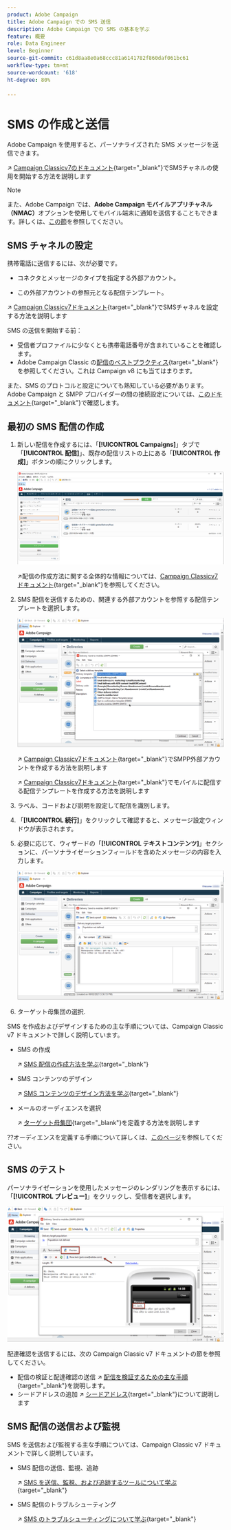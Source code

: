 ```yaml
---
product: Adobe Campaign
title: Adobe Campaign での SMS 送信
description: Adobe Campaign での SMS の基本を学ぶ
feature: 概要
role: Data Engineer
level: Beginner
source-git-commit: c61d8aa8e0a68ccc81a6141782f860daf061bc61
workflow-type: tm+mt
source-wordcount: '618'
ht-degree: 80%

---
```


# SMS の作成と送信

Adobe Campaign を使用すると、パーソナライズされた SMS メッセージを送信できます。

↗️ [Campaign Classicv7のドキュメント](https://experienceleague.adobe.com/docs/campaign-classic/using/sending-messages/sending-messages-on-mobiles/sms-channel.html?lang=ja){target=&quot;_blank&quot;}でSMSチャネルの使用を開始する方法を説明します

>[!NOTE]
>
>また、Adobe Campaign では、**Adobe Campaign モバイルアプリチャネル（NMAC）**&#x200B;オプションを使用してモバイル端末に通知を送信することもできます。詳しくは、[この節](push.md)を参照してください。

## SMS チャネルの設定

携帯電話に送信するには、次が必要です。

* コネクタとメッセージのタイプを指定する外部アカウント。

* この外部アカウントの参照元となる配信テンプレート。

↗️ [Campaign Classicv7ドキュメント](https://experienceleague.adobe.com/docs/campaign-classic/using/sending-messages/sending-messages-on-mobiles/sms-set-up.html?lang=ja#sending-messages){target=&quot;_blank&quot;}でSMSチャネルを設定する方法を説明します

SMS の送信を開始する前：

* 受信者プロファイルに少なくとも携帯電話番号が含まれていることを確認します。
* Adobe Campaign Classic の[配信のベストプラクティス](https://experienceleague.adobe.com/docs/campaign-classic/using/sending-messages/key-steps-when-creating-a-delivery/delivery-bestpractices/delivery-best-practices.html?lang=ja#sending-messages){target=&quot;_blank&quot;}を参照してください。これは Campaign v8 にも当てはまります。

また、SMS のプロトコルと設定についても熟知している必要があります。Adobe Campaign と SMPP プロバイダーの間の接続設定については、[このドキュメント](https://experienceleague.adobe.com/docs/campaign-classic/using/sending-messages/sending-messages-on-mobiles/sms-protocol.html?lang=ja#sending-messages){target=&quot;_blank&quot;}で確認します。

## 最初の SMS 配信の作成

1. 新しい配信を作成するには、「**[!UICONTROL Campaigns]**」タブで「**[!UICONTROL 配信]**」、既存の配信リストの上にある「**[!UICONTROL 作成]**」ボタンの順にクリックします。

   ![](assets/delivery_step_1.png)

   ↗️配信の作成方法に関する全体的な情報については、[Campaign Classicv7ドキュメント](https://experienceleague.adobe.com/docs/campaign-classic/using/sending-messages/key-steps-when-creating-a-delivery/steps-about-delivery-creation-steps.html?lang=ja#sending-messages){target=&quot;_blank&quot;}を参照してください。

1. SMS 配信を送信するための、関連する外部アカウントを参照する配信テンプレートを選択します。

   ![](assets/sms-template-list.png)

   ↗️ [Campaign Classicv7ドキュメント](https://experienceleague.adobe.com/docs/campaign-classic/using/sending-messages/sending-messages-on-mobiles/sms-set-up.html?lang=ja#creating-an-smpp-external-account){target=&quot;_blank&quot;}でSMPP外部アカウントを作成する方法を説明します

   ↗️ [Campaign Classicv7ドキュメント](https://experienceleague.adobe.com/docs/campaign-classic/using/sending-messages/sending-messages-on-mobiles/sms-set-up.html?lang=ja#changing-the-delivery-template){target=&quot;_blank&quot;}でモバイルに配信する配信テンプレートを作成する方法を説明します

1. ラベル、コードおよび説明を設定して配信を識別します。

1. 「**[!UICONTROL 続行]**」をクリックして確認すると、メッセージ設定ウィンドウが表示されます。

1. 必要に応じて、ウィザードの「**[!UICONTROL テキストコンテンツ]**」セクションに、パーソナライゼーションフィールドを含めたメッセージの内容を入力します。

   ![](assets/sms-content.png)

1. ターゲット母集団の選択.

SMS を作成およびデザインするための主な手順については、Campaign Classic v7 ドキュメントで詳しく説明しています。

* SMS の作成

   ↗️ [SMS 配信の作成方法を学ぶ](https://experienceleague.adobe.com/docs/campaign-classic/using/sending-messages/sending-messages-on-mobiles/sms-create.html?lang=ja#sending-messages){target=&quot;_blank&quot;}

* SMS コンテンツのデザイン

   ↗️ [SMS コンテンツのデザイン方法を学ぶ](https://experienceleague.adobe.com/docs/campaign-classic/using/sending-messages/sending-messages-on-mobiles/sms-create.html?lang=ja#defining-the-sms-content){target=&quot;_blank&quot;}

* メールのオーディエンスを選択

   ↗️ [ターゲット母集団](https://experienceleague.adobe.com/docs/campaign-classic/using/sending-messages/key-steps-when-creating-a-delivery/steps-defining-the-target-population.html?lang=ja){target=&quot;_blank&quot;}を定義する方法を説明します

??オーディエンスを定義する手順について詳しくは、[このページ](../start/audiences.md)を参照してください。

## SMS のテスト

パーソナライゼーションを使用したメッセージのレンダリングを表示するには、「**[!UICONTROL プレビュー]**」をクリックし、受信者を選択します。

![](assets/sms-preview.png)

配達確認を送信するには、次の Campaign Classic v7 ドキュメントの節を参照してください。

* 配信の検証と配達確認の送信
↗️ [配信を検証するための主な手順](https://experienceleague.adobe.com/docs/campaign-classic/using/sending-messages/key-steps-when-creating-a-delivery/steps-validating-the-delivery.html?lang=ja){target=&quot;_blank&quot;}を説明します。
* シードアドレスの追加
↗️ [シードアドレス](https://experienceleague.adobe.com/docs/campaign-classic/using/sending-messages/using-seed-addresses/about-seed-addresses.html?lang=ja){target=&quot;_blank&quot;}について説明します

## SMS 配信の送信および監視

SMS を送信および監視する主な手順については、Campaign Classic v7 ドキュメントで詳しく説明しています。

* SMS 配信の送信、監視、追跡

   ↗️ [SMS を送信、監視、および追跡するツールについて学ぶ](https://experienceleague.adobe.com/docs/campaign-classic/using/sending-messages/sending-messages-on-mobiles/sms-send.html?lang=ja#sending-messages){target=&quot;_blank&quot;}

* SMS 配信のトラブルシューティング

   ↗️ [SMS のトラブルシューティングについて学ぶ](https://experienceleague.adobe.com/docs/campaign-classic/using/sending-messages/sending-messages-on-mobiles/troubleshooting-sms.html?lang=ja#sending-messages){target=&quot;_blank&quot;}
